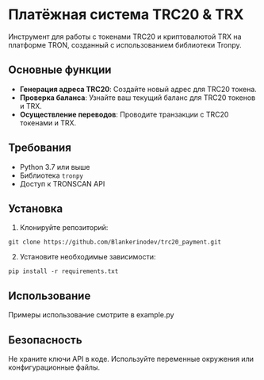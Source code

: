 # Платёжная система TRC20 & TRX 

Инструмент для работы с токенами TRC20 и криптовалютой TRX на платформе TRON, созданный с использованием библиотеки Tronpy.

## Основные функции

- **Генерация адреса TRC20**: Создайте новый адрес для TRC20 токена.
- **Проверка баланса**: Узнайте ваш текущий баланс для TRC20 токенов и TRX.
- **Осуществление переводов**: Проводите транзакции с TRC20 токенами и TRX.

## Требования

- Python 3.7 или выше
- Библиотека `tronpy`
- Доступ к TRONSCAN API

## Установка

1. Клонируйте репозиторий:
```
git clone https://github.com/Blankerinodev/trc20_payment.git
```

2. Установите необходимые зависимости:
```
pip install -r requirements.txt
```

## Использование

Примеры использование смотрите в example.py 

## Безопасность

Не храните ключи API в коде. Используйте переменные окружения или конфигурационные файлы.
